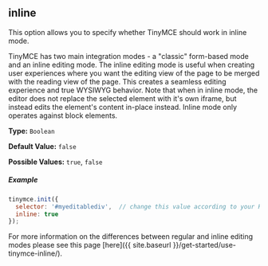 
## inline

This option allows you to specify whether TinyMCE should work in inline mode.

TinyMCE has two main integration modes - a "classic" form-based mode and an inline editing mode. The inline editing mode is useful when creating user experiences where you want the editing view of the page to be merged with the reading view of the page. This creates a seamless editing experience and true WYSIWYG behavior. Note that when in inline mode, the editor does not replace the selected element with it's own iframe, but instead edits the element's content in-place instead. Inline mode only operates against block elements.  

**Type:** `Boolean`

**Default Value:** `false`

**Possible Values:** `true`, `false`

##### Example

```js
tinymce.init({
  selector: '#myeditablediv',  // change this value according to your HTML
  inline: true
});
```

For more information on the differences between regular and inline editing modes please see this page [here]({{ site.baseurl }}/get-started/use-tinymce-inline/).
